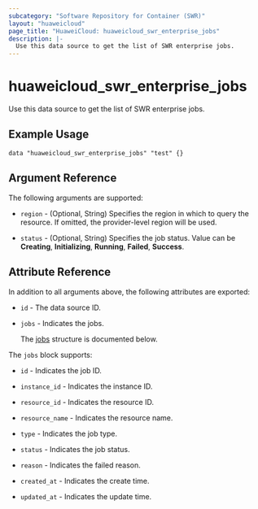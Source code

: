 ```yaml
---
subcategory: "Software Repository for Container (SWR)"
layout: "huaweicloud"
page_title: "HuaweiCloud: huaweicloud_swr_enterprise_jobs"
description: |-
  Use this data source to get the list of SWR enterprise jobs.
---
```


# huaweicloud_swr_enterprise_jobs

Use this data source to get the list of SWR enterprise jobs.

## Example Usage

```hcl
data "huaweicloud_swr_enterprise_jobs" "test" {}
```

## Argument Reference

The following arguments are supported:

* `region` - (Optional, String) Specifies the region in which to query the resource.
  If omitted, the provider-level region will be used.

* `status` - (Optional, String) Specifies the job status.
  Value can be **Creating**, **Initializing**, **Running**, **Failed**, **Success**.

## Attribute Reference

In addition to all arguments above, the following attributes are exported:

* `id` - The data source ID.

* `jobs` - Indicates the jobs.

  The [jobs](#jobs_struct) structure is documented below.

<a name="jobs_struct"></a>
The `jobs` block supports:

* `id` - Indicates the job ID.

* `instance_id` - Indicates the instance ID.

* `resource_id` - Indicates the resource ID.

* `resource_name` - Indicates the resource name.

* `type` - Indicates the job type.

* `status` - Indicates the job status.

* `reason` - Indicates the failed reason.

* `created_at` - Indicates the create time.

* `updated_at` - Indicates the update time.

